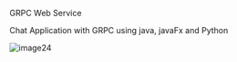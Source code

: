 GRPC Web Service

Chat Application with GRPC using java, javaFx and Python

![image24](https://user-images.githubusercontent.com/102489525/235790094-7a94364d-bfe6-48fc-9331-10dc86630bd4.gif)


